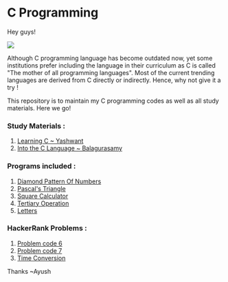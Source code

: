 # C Programming
Hey guys! 

![](https://media.geeksforgeeks.org/wp-content/cdn-uploads/Clanguage-1024x341.png)

Although C programming language has become outdated now, yet some institutions prefer including the language in their curriculum as C is called "The mother of all programming languages". Most of the current trending languages are derived from C directly or indirectly. Hence, why not give it a try !

This repository is to maintain my C programming codes as well as all study materials.
Here we go!

### Study Materials :

1. [Learning C ~ Yashwant](https://github.com/DeathNaughT-GitHub/C--Learning-Course/blob/master/C%20-%20%20Yashwant.pdf)
2. [Into the C Language ~ Balagurasamy](https://drive.google.com/file/d/1PEkHDe5et2vn6HcCxMWY60pBje4hp37f/view?usp=sharing)

### Programs included :

1. [Diamond Pattern Of Numbers](https://github.com/DeathNaughT-GitHub/C-Basics/blob/master/Diamond_Pattern.c)
2. [Pascal's Triangle](https://github.com/DeathNaughT-GitHub/C--Learning-Course/blob/master/Pascal's%20Triangle%20-%20CS.c)
3. [Square Calculator](https://github.com/DeathNaughT-GitHub/C--Learning-Course/blob/master/Square%20Calculator%20-%20AC.c)
4. [Tertiary Operation](https://github.com/DeathNaughT-GitHub/C--Learning-Course/blob/master/Maximum%20via%20Tertiary%20-%20AC.c)
5. [Letters](https://github.com/DeathNaughT-GitHub/C--Learning-Course/blob/master/Letter%20Pattern%20-%20AC.c)

### HackerRank Problems :

1. [Problem code 6](https://github.com/DeathNaughT-GitHub/C--Learning-Course/blob/master/HackerRank-30doc%236.c)
2. [Problem code 7](https://github.com/DeathNaughT-GitHub/C--Learning-Course/blob/master/HackerRank-30doc%237.c)
3. [Time Conversion](https://github.com/DeathNaughT-GitHub/C--Learning-Course/blob/master/HackerRank-TimeConversion.c)


Thanks ~Ayush
